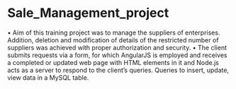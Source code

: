 # Sale_Management_project
•	Aim of this training project was to manage the suppliers of enterprises. Addition, deletion and modification of details of the restricted number of suppliers was achieved with proper authorization and security.
•	The client submits requests via a form, for which AngularJS is employed and receives a completed or updated web page with HTML elements in it and Node.js acts as a server to respond to the client’s queries. Queries to insert, update, view data in a MySQL table. 

